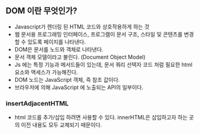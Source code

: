 ## DOM 이란 무엇인가?
- Javascript가 렌더링 된 HTML 코드와 상호작용하게 하는 것
- 웹 문서용 프로그래밍 인터페이스, 프로그램이 문서 구조, 스타일 및 콘텐츠를 변경할 수 있도록 페이지를 나타낸다. 
- DOM은 문서를 노드와 객체로 나타낸다. 
- 문서 객체 모델이라고 불린다. (Document Object Model)
- Js 에는 특정 기능과 메서드들이 있는데, 문서 쿼리 선택자 코드 처럼 필요한 html 요소와 액세스가 가능해진다. 
- DOM 노드는 JavaScript 객체, 즉 참조 값이다. 
- 브라우저에 의해 JavaScript 에 노출되는 API의 일부이다. 

### insertAdjacentHTML
- html 코드를 추가/삽입 하려면 사용할 수 있다. innerHTML은 삽입하고자 하는 곳의 이전 내용도 모두 교체되기 때문이다. 